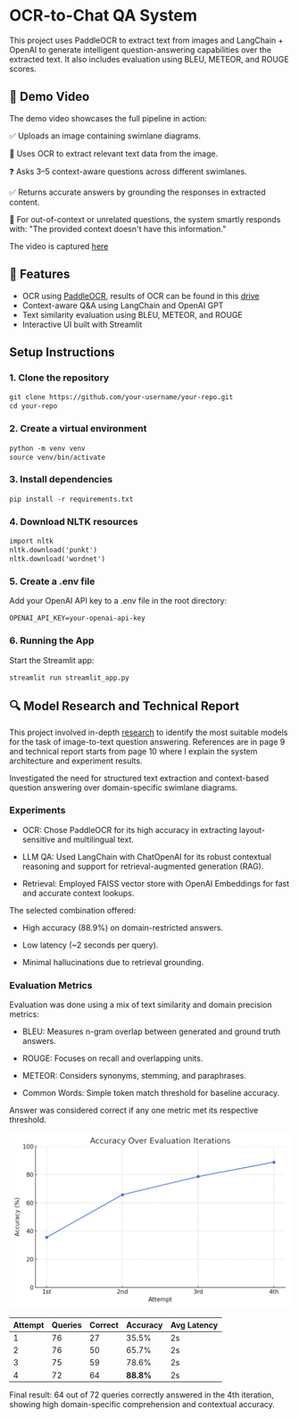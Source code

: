 # OCR-to-Chat QA System

This project uses PaddleOCR to extract text from images and LangChain + OpenAI to generate intelligent question-answering capabilities over the extracted text. It also includes evaluation using BLEU, METEOR, and ROUGE scores.

## 🎥 Demo Video

The demo video showcases the full pipeline in action:

✅ Uploads an image containing swimlane diagrams.

🧠 Uses OCR to extract relevant text data from the image.

❓ Asks 3–5 context-aware questions across different swimlanes.

✅ Returns accurate answers by grounding the responses in extracted content.

🚫 For out-of-context or unrelated questions, the system smartly responds with: "The provided context doesn't have this information."

The video is captured [here](https://drive.google.com/file/d/16Lsx-SoG45bSPrOLD0FcgWfRiras6VHQ/view?usp=sharing)


## 🚀 Features

- OCR using [PaddleOCR](https://github.com/PaddlePaddle/PaddleOCR), results of OCR can be found in this [drive](https://drive.google.com/drive/folders/1gfpbGyFaQiVp3aE1lGQbtLybiTdHQKTk?usp=sharing)
- Context-aware Q&A using LangChain and OpenAI GPT
- Text similarity evaluation using BLEU, METEOR, and ROUGE
- Interactive UI built with Streamlit


## Setup Instructions

### 1. Clone the repository
```
git clone https://github.com/your-username/your-repo.git
cd your-repo
```
### 2. Create a virtual environment
```
python -m venv venv
source venv/bin/activate
```
### 3. Install dependencies
```
pip install -r requirements.txt
```
### 4. Download NLTK resources
```
import nltk
nltk.download('punkt')
nltk.download('wordnet')
```
### 5. Create a .env file
Add your OpenAI API key to a .env file in the root directory:
```
OPENAI_API_KEY=your-openai-api-key
```

### 6. Running the App
Start the Streamlit app:
```
streamlit run streamlit_app.py
```

## 🔍 Model Research and Technical Report
This project involved in-depth [research](https://drive.google.com/file/d/1K6cyNHJG3BmI4eEiB6rUrN2T-clfDHBI/view?usp=sharing) to identify the most suitable models for the task of image-to-text question answering. References are in page 9 and technical report starts from page 10 where I explain the system architecture and experiment results.

Investigated the need for structured text extraction and context-based question answering over domain-specific swimlane diagrams.

### Experiments

- OCR: Chose PaddleOCR for its high accuracy in extracting layout-sensitive and multilingual text.

- LLM QA: Used LangChain with ChatOpenAI for its robust contextual reasoning and support for retrieval-augmented generation (RAG).

- Retrieval: Employed FAISS vector store with OpenAI Embeddings for fast and accurate context lookups.


The selected combination offered:

- High accuracy (88.9%) on domain-restricted answers.

- Low latency (~2 seconds per query).

- Minimal hallucinations due to retrieval grounding.


### Evaluation Metrics
Evaluation was done using a mix of text similarity and domain precision metrics:

 - BLEU: Measures n-gram overlap between generated and ground truth answers.

- ROUGE: Focuses on recall and overlapping units.

- METEOR: Considers synonyms, stemming, and paraphrases.

- Common Words: Simple token match threshold for baseline accuracy.

Answer was considered correct if any one metric met its respective threshold.

![Evaluation Accuracy Chart](accuracy_chart.png)


| Attempt | Queries | Correct | Accuracy  | Avg Latency |
| ------- | ------- | ------- | --------- | ----------- |
| 1       | 76      | 27      | 35.5%     | 2s          |
| 2       | 76      | 50      | 65.7%     | 2s          |
| 3       | 75      | 59      | 78.6%     | 2s          |
| 4       | 72      | 64      | **88.8%** | 2s          |

Final result: 64 out of 72 queries correctly answered in the 4th iteration, showing high domain-specific comprehension and contextual accuracy.
